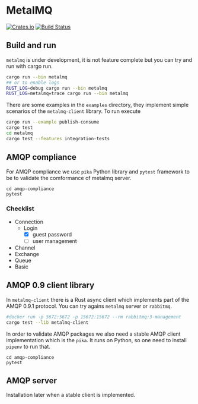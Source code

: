 # MetalMQ

[![Crates.io][crates-badge]][crates-url]
[![Build Status][actions-badge]][actions-url]

[crates-badge]: https://img.shields.io/crates/v/metalmq.svg
[crates-url]: https://crates.io/crates/metalmq
[actions-badge]: https://github.com/jonasrichard/metalmq/workflows/CI/badge.svg
[actions-url]: https://github.com/jonasrichard/metalmq/actions?query=workflow%3ACI

## Build and run

`metalmq` is under development, it is not feature complete but you can try and run with cargo run.

```bash
cargo run --bin metalmq
## or to enable logs
RUST_LOG=debug cargo run --bin metalmq
RUST_LOG=metalmq=trace cargo run --bin metalmq
```

There are some examples in the `examples` directory, they implement simple scenarios of the
`metalmq-client` library. To run execute

```bash
cargo run --example publish-consume
cargo test
cd metalmq
cargo test --features integration-tests
```

## AMQP compliance

For AMQP compliance we use `pika` Python library and `pytest` framework to be to validate
the comformance of metalmq server.

```
cd amqp-compliance
pytest
```

### Checklist

* Connection
  * Login
    - [x] guest password
    - [ ] user management
* Channel
* Exchange
* Queue
* Basic

## AMQP 0.9 client library

In `metalmq-client` there is a Rust async client which implements part of the AMQP 0.9.1 protocol.
You can try agains `metalmq` server or `rabbitmq`.

```bash
#docker run -p 5672:5672 -p 15672:15672 --rm rabbitmq:3-management
cargo test --lib metalmq-client
```

In order to validate AMQP packages we also need a stable AMQP client implementation which is
the `pika`. It runs on Python, so one need to install `pipenv` to run that.

```
cd amqp-compliance
pytest
```

## AMQP server

Installation later when a stable client is implemented.
